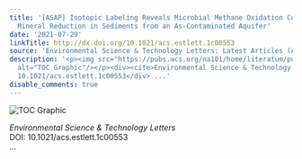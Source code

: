 ```yaml
---
title: '[ASAP] Isotopic Labeling Reveals Microbial Methane Oxidation Coupled to Fe(III)
  Mineral Reduction in Sediments from an As-Contaminated Aquifer'
date: '2021-07-29'
linkTitle: http://dx.doi.org/10.1021/acs.estlett.1c00553
source: 'Environmental Science & Technology Letters: Latest Articles (ACS Publications)'
description: '<p><img src="https://pubs.acs.org/na101/home/literatum/publisher/achs/journals/content/estlcu/0/estlcu.ahead-of-print/acs.estlett.1c00553/20210729/images/medium/ez1c00553_0003.gif"
  alt="TOC Graphic"/></p><div><cite>Environmental Science & Technology Letters</cite></div><div>DOI:
  10.1021/acs.estlett.1c00553</div> ...'
disable_comments: true
---
```

<p><img src="https://pubs.acs.org/na101/home/literatum/publisher/achs/journals/content/estlcu/0/estlcu.ahead-of-print/acs.estlett.1c00553/20210729/images/medium/ez1c00553_0003.gif" alt="TOC Graphic"/></p><div><cite>Environmental Science & Technology Letters</cite></div><div>DOI: 10.1021/acs.estlett.1c00553</div> ...